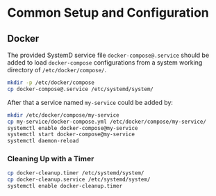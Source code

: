 # Common Setup and Configuration

## Docker

The provided SystemD service file `docker-compose@.service` should be added to load `docker-compose` configurations from
a system working directory of `/etc/docker/compose/`.

```sh
mkdir -p /etc/docker/compose
cp docker-compose@.service /etc/systemd/system/
```

After that a service named `my-service` could be added by:

```sh
mkdir /etc/docker/compose/my-service
cp my-service/docker-compose.yml /etc/docker/compose/my-service/
systemctl enable docker-compose@my-service
systemctl start docker-compose@my-service
systemctl daemon-reload
```

### Cleaning Up with a Timer

```sh
cp docker-cleanup.timer /etc/systemd/system/
cp docker-cleanup.service /etc/systemd/system/
systemctl enable docker-cleanup.timer
```
